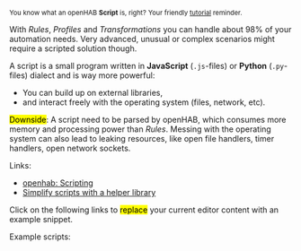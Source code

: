 <small>You know what an openHAB **Script** is, right?</small>
<small class="blockquote-footer">Your friendly [tutorial](tutorial.html) reminder.</small>

With *Rules*, *Profiles* and *Transformations* you can handle about 98% of your automation needs.
Very advanced, unusual or complex scenarios might require a scripted solution though.

A script is a small program written in **JavaScript** (`.js`-files) or **Python** (`.py`-files)
dialect and is way more powerful:

* You can build up on external libraries,
* and interact freely with the operating system (files, network, etc).

<mark>Downside</mark>: A script need to be parsed by openHAB, which
consumes more memory and processing power than *Rules*. Messing with
the operating system can also lead to leaking resources, like open
file handlers, timer handlers, open network sockets.

Links:
* [openhab: Scripting](https://www.openhab.org/docs/configuration/jsr223.html#trigger-types-all-jsr223-languages)
* [Simplify scripts with a helper library](https://github.com/lewie/openhab2-javascript#openhab-2x-jsr223-javascript-code-since-24)

Click on the following links to <mark>replace</mark> your current
editor content with an example snippet.

Example scripts:
<oh-script-snippets target="editorwindow"></oh-script-snippets>